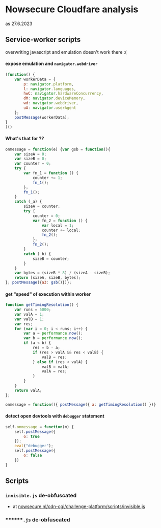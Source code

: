 # Nowsecure Cloudfare analysis
as 27.6.2023

## Service-worker scripts
overwriting javascript and emulation doesn't work there :(

#### expose emulation and `navigator.webdriver`
```js
(function() {
    var workerData = {
        p: navigator.platform,
        l: navigator.languages,
        hwC: navigator.hardwareConcurrency,
        dM: navigator.deviceMemory,
        wd: navigator.webdriver,
        uA: navigator.userAgent
    };
    postMessage(workerData);
}
)()
```

#### What's that for ??
```js
onmessage = function(e) {var gsb = function(){
    var sizeA = 0;
    var sizeB = 0;
    var counter = 0;
    try {
        var fn_1 = function () {
            counter += 1;
            fn_1();
        };
        fn_1();
    }
    catch (_a) {
        sizeA = counter;
        try {
            counter = 0;
            var fn_2 = function () {
                var local = 1;
                counter += local;
                fn_2();
            };
            fn_2();
        }
        catch (_b) {
            sizeB = counter;
        }
    }
    var bytes = (sizeB * 8) / (sizeA - sizeB);
    return [sizeA, sizeB, bytes];
}; postMessage({a3: gsb()})};
```

#### get "speed" of execution within worker
```js
function getTimingResolution() {
    var runs = 5000;
    var valA = 1;
    var valB = 1;
    var res;
    for (var i = 0; i < runs; i++) {
        var a = performance.now();
        var b = performance.now();
        if (a < b) {
            res = b - a;
            if (res > valA && res < valB) {
                valB = res;
            } else if (res < valA) {
                valB = valA;
                valA = res;
            }
        }
    }
    return valA;
};

onmessage = function(){ postMessage({ a: getTimingResolution() })}
```

#### detect open devtools  with `debugger` statement
```js
self.onmessage = function(m) {
    self.postMessage({
        o: true
    });
    eval("debugger");
    self.postMessage({
        o: false
    })
}
```

## Scripts

### `invisible.js` de-obfuscated
- at [nowsecure.nl/cdn-cgi/challenge-platform/scripts/invisible.js](https://nowsecure.nl/cdn-cgi/challenge-platform/scripts/invisible.js)

### ******`.js` de-obfuscated
